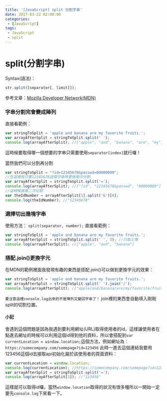 ```yaml
---
title: '[JavaScript] split 分割字串'
date: 2017-03-22 02:08:00
categories:
 - [JavaScript]
tags:
 - JavaScript
 - split
---
```

# split(分割字串)
Syntax(語法)：
``` javascript
str.split([separator[, limit]]);
```
參考文章：[Mozilla Developer Network(MDN)](https://developer.mozilla.org/zh-TW/docs/Web/JavaScript/Reference/Global_Objects/String/split)


### 字串分割完會變成陣列
直接看範例：
``` javascript
var stringToSplit = 'apple and banana are my favorite fruits.';
var arrayAfterSplit = stringToSplit.split(' ');
console.log(arrayAfterSplit); //["apple", "and", "banana", "are", "my", "favorite", "fruits."]
```
這時候要取得哪一個想要的字串只需要使用`separator[index]`就行囉！

當然我們可以分割再分割
``` javascript
var stringToSplit = "?id=12345678&passwd=00000000";
//在這裡我只要12345678這個字串時要做兩次分割
var arrayAfterSplit = stringToSplit.split('=');
console.log(arrayAfterSplit); //["?id", "12345678&passwd", "00000000"]
//這時候做第二次切割
var theIdNumber = arrayAfterSplit[1].split('&')[0];
console.log(theIdNumber); //"12345678"
```

### 選擇切出幾塊字串
使用方法：
`split(separator, number);`
直接看範例：
``` javascript
var stringToSplit = 'apple and banana are my favorite fruits.';
var arrayAfterSplit = stringToSplit.split(' ', 3); //只取三塊
console.log(arrayAfterSplit); //["apple", "and", "banana"]
```

### 搭配.join()更換字元

在MDN的範例裡面我發現有趣的東西是搭配.join()可以做到更換字元的效果：
``` javascript
var stringToSplit = 'apple and banana are my favorite fruits.';
var arrayAfterSplit = stringToSplit.split(' ').join('/');
console.log(arrayAfterSplit); //"apple/and/banana/are/my/favorite/fruits."
```
`要注意這裡console.log出來的不是陣列又變回字串了！`
join裡的東西會自動填入剛剛split的切割位置。

#### 小記
會遇到這個問題是因為我遇到要利用網址(URL)取得使用者的id，這樣讓使用者在點進去網址的時候可以利用這個id得到他的資料，所以會搭配到`var currentLocation = window.location;`這個方法，例如網址為：
`https://somecompany.com/somepage?id=123456`
此時一進去這個連結我要用123456這個id去接取api初始化屬於該使用者的頁面資料：
``` javascript
var currentLocation = window.location;
console.log(currentLocation); //https://somecompany.com/somepage?id=123456
var arrayAfterSplit = stringToSplit.split('=');
console.log(arrayAfterSplit[1]); //"123456"
```
這樣就可以取得id囉，當然`window.location`取得的狀況有很多種所以一開始一定要先`console.log`下來看一下。
